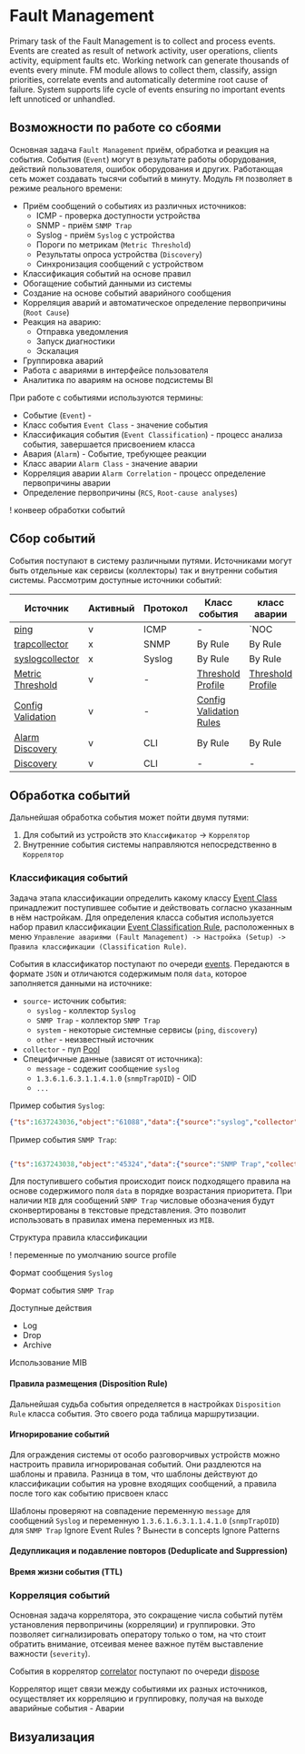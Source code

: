 # Fault Management


Primary task of the Fault Management is to collect and process events. 
Events are created as result of network activity, user operations, clients activity, equipment faults etc. 
Working network can generate thousands of events every minute. 
FM module allows to collect them, classify, assign priorities, correlate events and automatically determine root cause of failure. 
System supports life cycle of events ensuring no important events left unnoticed or unhandled.

## Возможности по работе со сбоями

Основная задача `Fault Management` приём, обработка и реакция на события. 
События (`Event`) могут в результате работы оборудования, действий пользователя, ошибок оборудования и других. 
Работающая сеть может создавать тысячи событий в минуту. Модуль `FM` позволяет в режиме реального времени:

* Приём сообщений о событиях из различных источников:
    * ICMP - проверка доступности устройства
    * SNMP - приём `SNMP Trap`
    * Syslog - приём `Syslog` с устройства
    * Пороги по метрикам (`Metric Threshold`)
    * Результаты опроса устройства (`Discovery`)  
    * Синхронизация сообщений с устройством
* Классификация событий на основе правил
* Обогащение событий данными из системы
* Создание на основе событий аварийного сообщения
* Корреляция аварий и автоматическое определение первопричины (`Root Cause`)
* Реакция на аварию:
    * Отправка уведомления
    * Запуск диагностики
    * Эскалация
* Группировка аварий
* Работа с авариями в интерфейсе пользователя
* Аналитика по авариям на основе подсистемы BI

При работе с событиями используются термины:

* Событие (`Event`) - 
* Класс события `Event Class` - значение события
* Классификация события (`Event Classification`) - процесс анализа события, завершается присвоением класса
* Авария (`Alarm`) - Событие, требующее реакции
* Класс аварии `Alarm Class` - значение аварии
* Корреляция аварии `Alarm Correlation` - процесс определение первопричины аварии
* Определение первопричины (`RCS`, `Root-cause analyses`)

! конвеер обработки событий

## Сбор событий

События поступают в систему различными путями. Источниками могут быть отдельные как сервисы (коллекторы) так и 
внутренни события системы. Рассмотрим доступные источники событий:

| Источник | Активный | Протокол | Класс события | класс аварии | 
|   ---    |  -----    | ---     | ---    | -------      |
| [ping](../../../admin/reference/services/ping.md)  | v  | ICMP  | - | `NOC || Managed Object || Ping Failed`  | 
| [trapcollector](../../../admin/reference/services/trapcollector.md) | x | SNMP | By Rule | By Rule |
| [syslogcollector](../../../admin/reference/services/syslogcollector.md) | x | Syslog | By Rule | By Rule |
| [Metric Threshold](../../../admin/reference/discovery/periodic/metrics.md) | v | -    | [Threshold Profile](../../../user/reference/concepts/threshold-profile/index.md) | [Threshold Profile](../../../user/reference/concepts/threshold-profile/index.md) | 
| [Config Validation](../../../admin/reference/discovery/box/config.md) | v | - | [Config Validation Rules](../../../user/background/configuration-management/index.md#Создание%20политики%20валидации%20на%20основе%20запросов%20ConfDB) | 
| [Alarm Discovery](../../../admin/reference/discovery/box/alarm.md) | v | CLI | By Rule | By Rule |
| [Discovery](../../../admin/reference/discovery/box/index.md) | v | CLI | - | - | 


## Обработка событий

Дальнейшая обработка события может пойти двумя путями:

1. Для событий из устройств это `Классификатор` -> `Коррелятор`
2. Внутренние события системы направляются непосредственно в `Коррелятор`

### Классификация событий

Задача этапа классификации определить какому классу [Event Class](../../reference/concepts/event-class/index.md) 
принадлежит поступившее событие и действовать согласно указанным в нём настройкам. Для определения класса события 
используется набор правил классификации [Event Classification Rule](../../reference/concepts/event-classification-rule/index.md), 
расположенных в меню `Управление авариями (Fault Management) -> Настройка (Setup) -> Правила классификации (Classification Rule)`.

События в классификатор поступают по очереди [events](../../../dev/reference/streams/events.md). Передаются в формате `JSON` 
и отличаются содержимым поля `data`, которое заполняется данными на источнике:

* `source`- источник события:
    * `syslog` - коллектор `Syslog`
    * `SNMP Trap` - коллектор `SNMP Trap`
    * `system` - некоторые системные сервисы (`ping`, `discovery`)
    * `other` - неизвестный источник
* `collector` - пул [Pool](../../reference/concepts/pool/index.md)
* Специфичные данные (зависят от источника):
    * `message` - содежит сообщение `syslog`
    * `1.3.6.1.6.3.1.1.4.1.0` (`snmpTrapOID`) - OID 
    * `...`

Пример события `Syslog`:
```json
{"ts":1637243036,"object":"61088","data":{"source":"syslog","collector":"default","message":"%AAA-I-DISCONNECT: User CLI session for user user1 over telnet , source Y.Y.Y.Y destination  X.X.XX.X  TERMINATED."}}

```

Пример события `SNMP Trap`:

```json

{"ts":1637243038,"object":"45324","data":{"source":"SNMP Trap","collector":"default","1.3.6.1.2.1.1.3.0":"973858","1.3.6.1.6.3.1.1.4.1.0":"1.0.8802.1.1.2.0.0.1","1.0.8802.1.1.2.1.2.2":"3","1.0.8802.1.1.2.1.2.3":"1","1.0.8802.1.1.2.1.2.4":"0","1.0.8802.1.1.2.1.2.5":"1"}}
```

Для поступившего события происходит поиск подходящего правила на основе содержимого поля `data` в порядке возрастания приоритета. 
При наличии `MIB` для сообщений `SNMP Trap` числовые обозначения будут сконвертированы в текстовые представления. 
Это позволит использовать в правилах имена переменных из `MIB`.

Структура правила классификации

! переменные по умолчанию
source
profile

Формат сообщения `Syslog`

Формат события `SNMP Trap`


Доступные действия
* Log
* Drop
* Archive

Использование MIB

#### Правила размещения (Disposition Rule)

Дальнейшая судьба события определяется в настройках `Disposition Rule` класса события. 
Это своего рода таблица маршрутизации.

#### Игнорирование событий

Для ограждения системы от особо разговорчивых устройств можно настроить правила игнорированая событий. Они раздлеются на 
шаблоны и правила. Разница в том, что шаблоны действуют до классификации события на уровне входящих сообщений, а правила 
после того как событию присвоен класс

Шаблоны проверяют на совпадение переменную `message` для сообщений `Syslog` и переменную `1.3.6.1.6.3.1.1.4.1.0` (`snmpTrapOID`) для `SNMP Trap`
Ignore Event Rules
? Вынести в concepts
Ignore Patterns

#### Дедупликация и подавление повторов (Deduplicate and Suppression)

#### Время жизни события (TTL)

### Корреляция событий

Основная задача коррелятора, это сокращение числа событий путём установления первопричины (корреляции) и группировки. 
Это позволяет сигнализировать оператору только о том, на что стоит обратить внимание, отсеивая менее важное путём выставление важности (`severity`). 

События в коррелятор [correlator](../../../admin/reference/services/correlator.md) поступают по
очереди [dispose](../../../dev/reference/streams/dispose.md) 

Коррелятор ищет связи между событиями их разных источников, осуществляет их корреляцию и группировку, 
получая на выходе аварийные события - Аварии


## Визуализация

